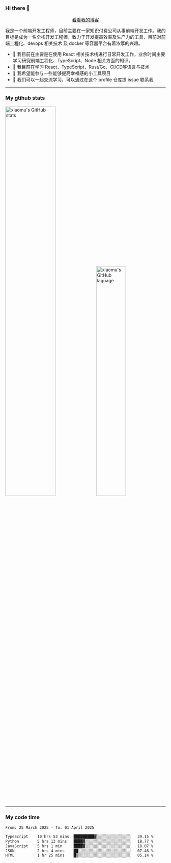 ### Hi there 👋

<p align="center">
  <a href="https://blog.realjacket.fun">看看我的博客</a>
</p>

我是一个前端开发工程师，目前主要在一家知识付费公司从事前端开发工作。我的目标是成为一名全栈开发工程师，致力于开发提高效率及生产力的工具，目前对前端工程化、devops 相关技术 及 docker 等容器平台有着浓厚的兴趣。

- 🔭 我目前在主要是在使用 React 相关技术栈进行日常开发工作，业余时间主要学习研究前端工程化、TypeScript、Node 相关方面的知识。
- 🌱 我目前在学习 React、TypeScript、Rust/Go、CI/CD等语言与技术
- 👯 我希望能参与一些能够提高幸福感的小工具项目
- 💬 我们可以一起交流学习，可以通过在这个 profile 仓库提 issue 联系我

***

### My gtihub stats

<a><img src="https://github-readme-stats-git-masterrstaa-rickstaa.vercel.app/api?username=real-jacket&&show_icons=true" title="xiaomu's GitHub stats" alt="xiaomu's GitHub stats" style="width:56%;"/></a>
<a><img src="https://github-readme-stats-git-masterrstaa-rickstaa.vercel.app/api/top-langs/?username=real-jacket&layout=compact" title="xiaomu's GitHub laguage" alt="xiaomu's GitHub laguage" style="width:43%;"/><a/>

***

### My code time

<!--START_SECTION:waka-->

```txt
From: 25 March 2025 - To: 01 April 2025

TypeScript    10 hrs 53 mins  █████████▓░░░░░░░░░░░░░░░   39.15 %
Python        5 hrs 13 mins   ████▓░░░░░░░░░░░░░░░░░░░░   18.77 %
JavaScript    5 hrs 1 min     ████▓░░░░░░░░░░░░░░░░░░░░   18.07 %
JSON          2 hrs 4 mins    ██░░░░░░░░░░░░░░░░░░░░░░░   07.46 %
HTML          1 hr 25 mins    █▒░░░░░░░░░░░░░░░░░░░░░░░   05.14 %
```

<!--END_SECTION:waka-->
